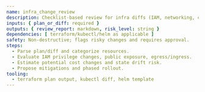 ```yaml
---
name: infra_change_review
description: Checklist-based review for infra diffs (IAM, networking, cost, blast radius).
inputs: { plan_or_diff: required }
outputs: { review_report: markdown, risk_level: string }
dependencies: [ terraform/kubectl/helm as applicable ]
safety: Non-destructive; flags risky changes and requires approval.
steps:
  - Parse plan/diff and categorize resources.
  - Evaluate IAM privilege changes, public exposure, egress/ingress.
  - Estimate potential cost changes and state drift risk.
  - Propose mitigations and phased rollout.
tooling:
  - terraform plan output, kubectl diff, helm template
---
```



